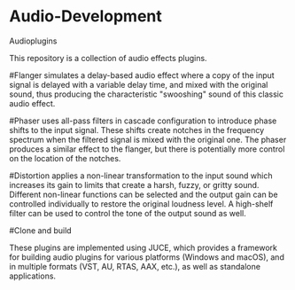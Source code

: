 # Audio-Development
 Audioplugins

This repository is a collection of audio effects plugins.

#Flanger 
simulates a delay-based audio effect where a copy of the input signal is delayed with a variable delay time, and mixed with the original sound, thus producing the characteristic "swooshing" sound of this classic audio effect. 

#Phaser 
uses all-pass filters in cascade configuration to introduce phase shifts to the input signal. These shifts create notches in the frequency spectrum when the filtered signal is mixed with the original one. The phaser produces a similar effect to the flanger, but there is potentially more control on the location of the notches.

#Distortion 
applies a non-linear transformation to the input sound which increases its gain to limits that create a harsh, fuzzy, or gritty sound. Different non-linear functions can be selected and the output gain can be controlled individually to restore the original loudness level. A high-shelf filter can be used to control the tone of the output sound as well. 

#Clone and build

These plugins are implemented using JUCE, which provides a framework for building audio plugins for various platforms (Windows and macOS), and in multiple formats (VST, AU, RTAS, AAX, etc.), as well as standalone applications.
